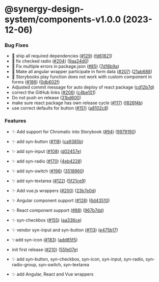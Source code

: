 # @synergy-design-system/components-v1.0.0 (2023-12-06)


### Bug Fixes

* 🐛 ship all required dependencies ([#129](https://github.com/synergy-design-system/synergy-design-system/issues/129)) ([fd61821](https://github.com/synergy-design-system/synergy-design-system/commit/fd618217568eae70f6a4ec59fd5e522f41621d1d))
* 🤔 fix checked radio ([#204](https://github.com/synergy-design-system/synergy-design-system/issues/204)) ([9aa24d0](https://github.com/synergy-design-system/synergy-design-system/commit/9aa24d07a54a4937437f8bbbc66dd62bd8308b5d))
* 🤔 Fix multiple errors in package.json ([#85](https://github.com/synergy-design-system/synergy-design-system/issues/85)) ([7d18b9a](https://github.com/synergy-design-system/synergy-design-system/commit/7d18b9a43c836a33f9f1beaefd18c4c2abf937c4))
* 🤔 Make all angular wrapper participate in form data ([#207](https://github.com/synergy-design-system/synergy-design-system/issues/207)) ([21ab688](https://github.com/synergy-design-system/synergy-design-system/commit/21ab688c091afb8763fc7d2e6a939fa36de03fbd))
* 🤔 Storybooks play function does not work with custom component in forms ([#186](https://github.com/synergy-design-system/synergy-design-system/issues/186)) ([0db602f](https://github.com/synergy-design-system/synergy-design-system/commit/0db602f73c21d3ce3419c7d44fab0cda1c53cc6f))
* Adjusted commit message for auto deploy of react package ([cd12b7d](https://github.com/synergy-design-system/synergy-design-system/commit/cd12b7db42c404776da89488d6538f9c90d3652d))
* correct the GitHub links ([#206](https://github.com/synergy-design-system/synergy-design-system/issues/206)) ([c4be101](https://github.com/synergy-design-system/synergy-design-system/commit/c4be101310dd8f27c8d3874554928c08bff1533f))
* Do not push on release ([31bd600](https://github.com/synergy-design-system/synergy-design-system/commit/31bd6000815d013878562159e7c0571cac30fde4))
* make sure react package has own release cycle ([#117](https://github.com/synergy-design-system/synergy-design-system/issues/117)) ([f826f4b](https://github.com/synergy-design-system/synergy-design-system/commit/f826f4b92d6eef28d40c6b44cde8f5aec87821e5))
* use correct defaults for button ([#151](https://github.com/synergy-design-system/synergy-design-system/issues/151)) ([a8102c8](https://github.com/synergy-design-system/synergy-design-system/commit/a8102c8c18a14b173e4f5a268fe7a73cae07974d))


### Features

* ✨ Add support for Chromatic into Storybook ([#94](https://github.com/synergy-design-system/synergy-design-system/issues/94)) ([9979190](https://github.com/synergy-design-system/synergy-design-system/commit/997919066f5c207dd679c4d1227849e27d0f9350))
* ✨ add syn-button ([#118](https://github.com/synergy-design-system/synergy-design-system/issues/118)) ([ca9385b](https://github.com/synergy-design-system/synergy-design-system/commit/ca9385beef3f868679d51088d3fa372423277223))
* ✨ add syn-input ([#108](https://github.com/synergy-design-system/synergy-design-system/issues/108)) ([d02457e](https://github.com/synergy-design-system/synergy-design-system/commit/d02457e3a4f71911aefa1694037a639deee14ddb))
* ✨ add syn-radio ([#170](https://github.com/synergy-design-system/synergy-design-system/issues/170)) ([4eb4228](https://github.com/synergy-design-system/synergy-design-system/commit/4eb4228fc814da910662fd85745ccb1717efc2d6))
* ✨ add syn-switch ([#196](https://github.com/synergy-design-system/synergy-design-system/issues/196)) ([3518960](https://github.com/synergy-design-system/synergy-design-system/commit/35189604d44124450a85398d79c08b32b6dcc379))
* ✨ add syn-textarea ([#122](https://github.com/synergy-design-system/synergy-design-system/issues/122)) ([5f21ce9](https://github.com/synergy-design-system/synergy-design-system/commit/5f21ce95297b158e5b47d0ef9b961022b294c9cc))
* ✨ Add vue.js wrappers ([#200](https://github.com/synergy-design-system/synergy-design-system/issues/200)) ([23b7e0d](https://github.com/synergy-design-system/synergy-design-system/commit/23b7e0d4b222d6b5ea82f91dc6ff677d1e4c5bed))
* ✨ Angular component support ([#128](https://github.com/synergy-design-system/synergy-design-system/issues/128)) ([6d43510](https://github.com/synergy-design-system/synergy-design-system/commit/6d435101af7cfc7becbf6bdacfc910bf04c4650d))
* ✨ React component support ([#88](https://github.com/synergy-design-system/synergy-design-system/issues/88)) ([967b7dd](https://github.com/synergy-design-system/synergy-design-system/commit/967b7ddce3f2e1f6a1c55898c1368f0560947101))
* ✨ syn-checkbox ([#155](https://github.com/synergy-design-system/synergy-design-system/issues/155)) ([aa336ce](https://github.com/synergy-design-system/synergy-design-system/commit/aa336ceba43bd6b16b13c20c69e7103f73ef2481))
* ✨ vendor syn-input and syn-button ([#113](https://github.com/synergy-design-system/synergy-design-system/issues/113)) ([e475b17](https://github.com/synergy-design-system/synergy-design-system/commit/e475b17950ead260472ddce8bcfd68baa10c11d6))
* ✨add syn-icon ([#183](https://github.com/synergy-design-system/synergy-design-system/issues/183)) ([add85f5](https://github.com/synergy-design-system/synergy-design-system/commit/add85f553579b5806e1feb0ad78171ca26a7b20d))
* init first release ([#210](https://github.com/synergy-design-system/synergy-design-system/issues/210)) ([55fe07e](https://github.com/synergy-design-system/synergy-design-system/commit/55fe07e9454ec159506f24223222786f315e800c))

* ✨ add syn-button, syn-checkbox, syn-icon, syn-input, syn-radio, syn-radio-group, syn-switch, syn-textarea
* ✨ add Angular, React and Vue wrappers
